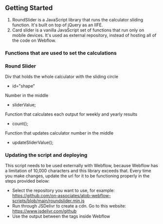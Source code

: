## Getting Started


1. RoundSlider is a JavaScript library that runs the calculator sliding function. It's built on top of jQuery as an IIFE. 
2. Card slider is a vanilla JavaScript set of functions that run only on mobile devices. It's used as external repository, instead of hosting all of the code on Webflow.

### Functions that are used to set the calculations 

### Round Slider
Div that holds the whole calculator with the sliding circle 
- id="shape"

Number in the middle 
- sliderValue; 

Function that calculates each output for weekly and yearly results   
- count();

Function that updates calculator number in the middle 
- updateSliderValue(); 


### Updating the script and deploying  

This script needs to be used externally with Webflow, because Webflow has a limitation of 10,000 characters and this library exceeds that. Every time you make changes, update the url for it to be functioning properly in the steps provided below:

- Select the repository you want to use, for example: https://github.com/on-associates/atob-webflow-scripts/blob/main/roundslider.min.js 
- Run through JSDelivr to create a cdn. Go to this website: https://www.jsdelivr.com/github 
- Use the output between the tags <script src=""></script> inside Webflow 
